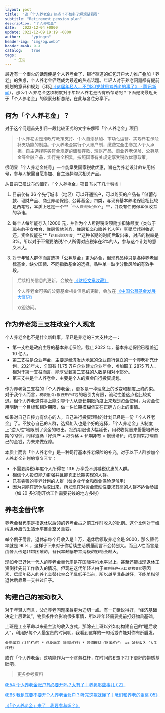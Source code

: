 ```yaml
---
layout: post
title:  "追「个人养老金」热点？不如多了解观望看看"
subtitle: "Retirement pension plan"
description: "个人养老金"
date:   2022-12-04 +0800
update: 2022-12-09 19:19 +0800
author:     "ypingcn"
header-img: "img/bg.webp"
header-mask: 0.3
catalog:    true
tags:
    - 生活
---
```


最近有一个很火的话题便是个人养老金了，银行渠道的红包开户大力推广叠加「养老」的焦虑，个人养老金俨然成为最近的热点话题。年轻人对于养老问题都有提前规划的意识和规划（详见<a target="_blank" href="https://new.qq.com/omn/20210828/20210828A0AHEP00.html?utm_source=blog&utm_medium=content&utm_campaign=blog.ypingcn.com" rel="nofollow" style="color: #0c82ff;">《这届年轻人，不到30岁就思考养老的事了》 - 腾讯新闻</a>），那么个人养老金这项制度对于年轻人养老是否有所帮助呢？下面是我最近关于「个人养老金」的观察分析总结，在此与各位分享下。

## 何为「个人养老金」？

对于这个问题首先引用一段比较正式的文字来解释「个人养老金」项目

> 个人养老金是指政府政策支持、个人自愿参加、市场化运营、实现养老保险补充功能的制度。个人养老金实行个人账户制，缴费完全由参加人个人承担，自主选择购买符合规定的储蓄存款、理财产品、商业养老保险、公募基金等金融产品，实行完全积累，按照国家有关规定享受税收优惠政策。 

很明显「个人养老金帐号」一个能享受国家税收优惠，旨在为养老设计的专用帐号，参与人按需自愿参加、自主选择购买相关产品。

从目前已经公布的细节，「个人养老金」项目有以下几个特点：

1. 目前仅有 36 个先行城市（地区）可以开通账户，可以购买的产品有「储蓄存款、理财产品、商业养老保险、公募基金」四类，与现有基本养老保险相比较是两笔钱，本质上还是一个**「```个人投资独立账户```」**，并没有任何保本保收益的承诺。

2. 每个人每年能存入 12000 元，并作为个人所得税专项附加扣除额度（类似于现有的子女教育、住房贷款利息、住房租金和赡养老人等）享受后续税收返还。资金仅能在**「```达到退休年龄```」**这种长期的时间后取出来，对应的税率是 3%。所以对于不需要纳税/个人所得对应税率在3%的人，参与这个计划的意义不大。

3. 对于年轻人群体而言选择「公募基金」更为适合，但现有品种只是各种养老目标基金，缺少国债、不同指数基金的选择，品种单一缺少分散风险的有效手段。

> 后续相关信息的更新，会放在 <a target="_blank" href="https://ypingcn.com/article/finance.html" style="color: #0c82ff;">《财经文章收藏》</a> 
> 
> 个人养老金可买的公募基金相关信息的更新，会放在 <a target="_blank" href="https://blog.ypingcn.com/special/fund/year-book" style="color: #0c82ff;">《中国公募基金发展大事记》</a> 
> 
> 欢迎访问。

## 作为养老第三支柱改变个人观念

个人养老金也不是什么新鲜事，早已是养老的三大支柱之一：

 - 第一支柱是政府主导的基本养老保险。截止 2022 年，基本养老保险已覆盖近 10 亿人。
 - 第二支柱是企业年金，主要是经济发达地区的企业自行设立的一个养老补充计划。2021年末，全国有 11.75 万户企业建立企业年金，参加职工 2875 万人。相对于第一支柱而言，能享受到第二支柱的人数是相对小部分。
 - 第三支柱是个人养老金，主要是个人的资金自行投资规划。

作为养老第三支柱的「个人养老金」，更多是一种理念上的改变和制度上的约束。对于我个人而言，```税收抵扣```+```银行开户红包```的吸引力有限，流动性差这点也比较劝退。但个人养老这件事上能引导个人从更长期限角度上来规划资金使用，为资金使用明确一个目标和相对期限，做一件长期模糊但又在正确方向上的事情。

如果对自己自控力有信心的人，自己进行投资理财的计划已经是一份「个人养老金」了。不放心自己的人群，选择加入也是个好的选择，「个人养老金」从制度上“逆人性”地限制了资金的取出，投资期限也大幅延长，用税收优惠来慢慢培养长期的习惯。同样遵循「好资产 + 好价格 + 长期持有 = 慢慢增长」的原则来打理自己的金钱，为未来做保障。

本质上而言「个人养老金」是一种现行基本养老保险的补充，对于以下人群参加个人养老金计划的意义不大：

 - 不需要纳税/年度个人所得在 13.6 万享受不到减税优惠的人群。
 - 相信个人投资能力更强并且能真正长期实现的人群。
 - 已有完善的养老计划的人群（如企业年金和商业保险足够用）
 - 因为只能在退休后取出来，所以现在对资金流动性要求较高的人群不适合参加（如 20 多岁刚开始工作需要花钱的地方多时）

## 养老金替代率

养老金替代率是指退休以后领的养老金占之前工作时收入的比例。这个比例对于维持退休后的生活水平而言至关重要。

举个例子而言，退休前每个月收入是 1 万，退休后领取养老金是 9000，那么替代率就是 90% ，这样子下来对于你后续生活质量而言不会特别大。而且人性而言是由奢入俭是非常困难的，替代率越低带来消极的影响会越大。

现如今已退休一代人的养老金替代率是在国际平均水平以上，甚至还能出现退休工资倒挂先前工作收入的情况。但现在这代年轻人由于```统筹账户+人口结构变化```等因素，后续年轻人的养老金替代率会明显低于当前，所以越早准备越好，不能单指望退休后靠第一支柱过日子。

## 构建自己的被动收入

对于年轻人而言，父母养老问题来得更为迫切一点。有一句话说得好，“经济基础决定上层建筑”，物质条件会影响很多事情，所以趁年轻需要提前打好物质基础。

上班是工业革命以来最主流的收入方式，那除去上班以外如何构建自己的“睡后收入”，利用好每个人最宝贵的时间呢，我看到这样的一句话或许能对你有所启发。

```全面学习（认知杠杆）* 终身学习（时间杠杆）* 投资理财（财务杠杆） => 被动收入（人生杠杆）```

或许「个人养老金」这项能作为一个财务杠杆，在时间的积累下打下更好的物质基础吧。

>  更多参考资料

<a target="_blank" href="https://youzhiyouxing.cn/materials/1315?utm_source=blog&utm_medium=content&utm_campaign=blog.ypingcn.com" rel="nofollow" style="color: #0c82ff;">《E54 个人养老金账户有必要开吗？太有了｜养老那些事儿 02》 </a>

<a target="_blank" href="https://youzhiyouxing.cn/materials/1373?utm_source=blog&utm_medium=content&utm_campaign=blog.ypingcn.com" rel="nofollow" style="color: #0c82ff;">《E65 我到底要不要开个人养老金账户？听完这期就懂了｜我们和养老的距离 05》</a>

<a target="_blank" href="https://youzhiyouxing.cn/materials/1370?utm_source=blog&utm_medium=content&utm_campaign=blog.ypingcn.com" rel="nofollow" style="color: #0c82ff;">《「个人养老金」来了，我要参与吗？》</a>


